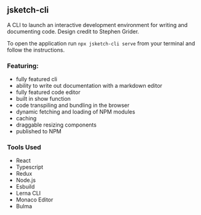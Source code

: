 ## jsketch-cli

A CLI to launch an interactive development environment for writing and documenting code. Design credit to Stephen Grider.

To open the application run `npx jsketch-cli serve` from your terminal and follow the instructions.

### Featuring:

- fully featured cli
- ability to write out documentation with a markdown editor
- fully featured code editor
- built in show function
- code transpiling and bundling in the browser
- dynamic fetching and loading of NPM modules
- caching
- draggable resizing components
- published to NPM

### Tools Used

- React
- Typescript
- Redux
- Node.js
- Esbuild
- Lerna CLI
- Monaco Editor
- Bulma
